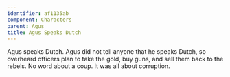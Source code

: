 ```yaml
---
identifier: af1135ab
component: Characters
parent: Agus 
title: Agus Speaks Dutch
---
```

Agus speaks Dutch. Agus did not tell anyone that he speaks Dutch, so
overheard officers plan to take the gold, buy guns, and sell them back
to the rebels. No word about a coup. It was all about corruption.
